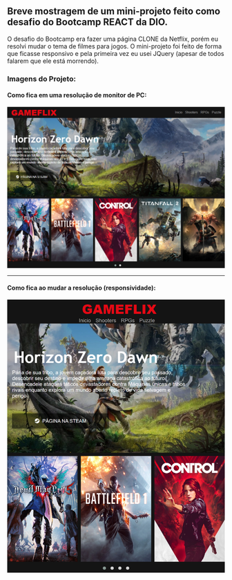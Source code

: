 ## Breve mostragem de um mini-projeto feito como desafio do Bootcamp REACT da DIO.

O desafio do Bootcamp era fazer uma página CLONE da Netflix, porém eu resolvi mudar o tema de filmes para jogos. O mini-projeto foi feito de forma que ficasse responsivo e pela primeira vez eu usei JQuery (apesar de todos falarem que ele está morrendo).

### Imagens do Projeto:

#### Como fica em uma resolução de monitor de PC:

![Imagem padrão](img/computador.png)

_____________________

#### Como fica ao mudar a resolução (responsividade):

![Responsivo](img/responsivo.png)